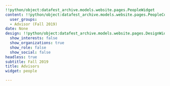 ```yaml
---
!!python/object:datafest_archive.models.website.pages.PeopleWidget
content: !!python/object:datafest_archive.models.website.pages.PeopleContent
  user_groups:
  - Advisor (Fall 2019)
date: None
design: !!python/object:datafest_archive.models.website.pages.DesignWidget
  show_interests: false
  show_organizations: true
  show_role: false
  show_social: false
headless: true
subtitle: Fall 2019
title: Advisors
widget: people

---
```

